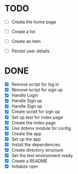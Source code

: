 # TODO

  - [ ] Create the home page
  - [ ] Create a list
  - [ ] Create an item
  - [ ] Persist user details


# DONE

  - [x] Remove script for log in
  - [x] Remove script for sign up
  - [x] Handle Login
  - [x] Handle Sign up
  - [x] Handle Sign up
  - [x] Create script for sign up
  - [x] Set up test for index page
  - [x] Create the index page
  - [x] Use dotenv module for config
  - [x] Create the app
  - [x] Set up the app
  - [x] Install the dependencies
  - [x] Create directory structure
  - [x] Set the test environment ready
  - [x] Create a README
  - [x] Initialize npm
